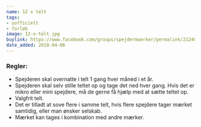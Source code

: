 ```yaml
---
name: 12 x telt
tags:
- uofficielt
- forløb
image: 12-x-telt.jpg
buylink: https://www.facebook.com/groups/spejdermaerker/permalink/2124048624493842/
date_added: 2018-04-06
---
```

### Regler:
- Spejderen skal overnatte i telt 1 gang hver måned i et år.
- Spejderen skal selv stille teltet op og tage det ned hver gang. Hvis det er mikro eller mini spejdere, må de gerne få hjælp med at sætte teltet op.
- Valgfrit telt.
- Det er tilladt at sove flere i samme telt, hvis flere spejdere tager mærket samtidig, eller man ønsker selskab.
- Mærket kan tages i kombination med andre mærker.